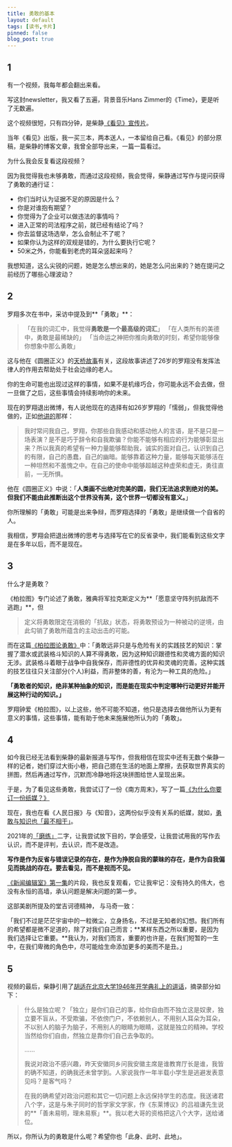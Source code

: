 ```yaml
---
title: 勇敢的基本
layout: default
tags: [读书,卡片]
pinned: false
blog_post: true
---
```



## 1
有一个视频，我每年都会翻出来看。

写这封newsletter，我又看了五遍，背景音乐Hans Zimmer的《Time》，更是听了无数遍。

这个视频很短，只有四分钟，是柴静[《看见》宣传片](https://open.163.com/newview/movie/free?pid=ZFJGM6BIK&mid=QFJH182PV)。

当年《看见》出版，我一买三本，两本送人，一本留给自己看。《看见》的部分原稿，是柴静的博客文章，我曾全部导出来，一篇一篇看过。

为什么我会反复看这段视频？

因为我觉得我也未够勇敢，而通过这段视频，我会觉得，柴静通过写作与提问获得了勇敢的通行证：

- 你们当时认为证据不足的原因是什么？
- 你是对谁抱有期望？
- 你觉得为了企业可以做违法的事情吗？
- 进入正常的司法程序之前，就已经有结论了吗？
- 你去监督这场选举，怎么会制止不了呢？
- 如果你认为这样的双规是错的，为什么要执行它呢？
- 50米之外，你能看到老虎的耳朵竖起来吗？

我想知道，这么尖锐的问题，她是怎么想出来的，她是怎么问出来的？她在提问之前经历了哪些心理波动？
## 2

罗翔多次在书中，采访中提及到**「勇敢」**：

> 「在我的词汇中，我觉得**勇敢是一个最高级的词汇**」
> 「在人类所有的美德中，勇敢是最稀缺的」
> 「当命运之神把你推向勇敢的时刻，希望你能够像你想象中那么勇敢」


这与他在《圆圈正义》的[天桥故事](http://www.zhushiyao.com/?p=72132)有关，这段故事讲述了26岁的罗翔没有发挥法律人的作用去帮助处于社会边缘的老人。

你的生命可能也出现过这样的事情，如果不是机缘巧合，你可能永远不会去做，但一旦做了之后，这些事情会持续影响你的未来。

现在的罗翔退出微博，有人说他现在的选择有如26岁罗翔的「懦弱」，但我觉得他做的，正如[他讲的](https://www.bilibili.com/read/cv9555847)那样：

> 我时常问我自己，罗翔，你那些自我感动和感动他人的言语，是不是只是一场表演？是不是巧于辞令和自我欺骗？你能不能够有相应的行为能够彰显出来？所以我真的希望有一种力量能够帮助我，诚实的面对自己，认识到自己的有限，自己的愚蠢，自己的幽暗。能够靠着这种力量，能够每天能够活在一种坦然和不羞愧之中。在自己的使命中能够超越这种虚荣和虚无，勇往直前，一无所惧。

 
他在《圆圈正义》中说：「**人类画不出绝对完美的圆，我们无法追求到绝对的美。但我们不能由此推断出这个世界没有美，这个世界一切都没有意义。**」

你所理解的「勇敢」可能是出来争辩，而罗翔选择的「勇敢」是继续做一个自省的人。

我相信，罗翔会把退出微博的思考与选择写在它的反省录中，我们能看到这些文字是在多年以后，而不是现在。

## 3

什么才是勇敢？

《柏拉图》专门论述了勇敢，雅典将军拉克斯定义为**「愿意坚守阵列抗敌而不逃跑」**，但

> 定义将勇敢限定在消极的「抗敌」状态，将勇敢预设为一种被动的逆境，由此勾销了勇敢所蕴含的主动出击的可能。


而在这篇[《柏拉图论勇敢》](http://www.cssn.cn/zhx/201606/t20160601_3043659.shtml)中：「勇敢远非只是与危险有关的实践技艺的知识：掌握了潜水或武装格斗知识的人算不得勇敢，因为这种知识跟德性和灵魂方面的知识无涉。武装格斗着眼于战争中自我保存，而非德性的优异和灵魂的完善。这种实践的技艺往往只关注部分(个人)利益，而非整体的善，有沦为一种工具的危险。」

**「勇敢者的知识，绝非某种抽象的知识，而是能在现实中判定哪种行动更好并能开展这种行动的知识。」**

罗翔钟爱《柏拉图》，以上这些，他不可能不知道，他只是选择去做他所认为更有意义的事情，这些事情，能有助于他未来施展他所认为的「勇敢」。

## 4

如今我已经无法看到柴静的最新报道与写作，但我相信在现实中还有无数个柴静一样的记者，她们穿过大街小巷，把自己摁在生活的地面上摩擦，去获取世界真实的拼图，然后再通过写作，沉默而冷静地将这块拼图给世人呈现出来。

于是，为了看见这些勇敢，我尝试订了一份《南方周末》，写了一篇[《为什么你要订一份纸媒？》](http://newsletter.hardwaylab.com/issues/issue-684335)

现在，我也在看《人民日报》与《知音》，这两份似乎没有关系的纸媒，就如，[勇敢与知识也「最不相干」](http://www.cssn.cn/zhx/201606/t20160601_3043659_2.shtml)。

2021年的[「磨练」](https://www.yuque.com/hardwaylab/book/kgxn5k)二字，让我尝试放下目的，学会感受，让我尝试用我的写作去认识，而不是评判，去认识，而不是改造。

**写作是作为反省与错误记录的存在，是作为挣脱自我的蒙昧的存在，是作为自我偏见而挑战的存在。要去看见，而不是视而不见。**

[《新闻编辑室》第一集](https://www.bilibili.com/video/BV1354y1d76z/)的片段，我也反复观看，它让我牢记：没有持久的伟大，也没有永恒的高墙，承认问题是解决问题的第一步。

这部美剧所提及的堂吉诃德精神， 与马奇一致：

「我们不过是茫茫宇宙中的一粒微尘，立身扬名，不过是无知者的幻想。我们所有的希望都是微不足道的，除了对我们自己而言；**某样东西之所以重要，是因为我们选择让它重要。**我认为，对我们而言，重要的也许是，在我们短暂的一生中，在我们卑微的角色中，尽可能给生命添加更多的美而不是丑。」

## 5

视频的最后，柴静引用了[胡适在北京大学1946年开学典礼上的讲话](https://www.aisixiang.com/data/86830.html)，摘录部分如下：

> 什么是独立呢？「独立」是你们自己的事，给你自由而不独立这是奴隶，独立要不盲从，不受欺骗，不依傍门户，不依赖别人，不用别人耳朵为耳朵，不以别人的脑子为脑子，不用别人的眼睛为眼睛，这就是独立的精神。学校当然给你们自由，然独立是靠你们自己去争取的。
> 
> ……
> 
> 我说对政治不感兴趣，昨天安徽同乡问我安徽主席是谁教育厅长是谁，我皆的确不知道，的确我还未曾学到。人家说我作一年半载小学生是逃避发表意见吗？是客气吗？
> 
> 在我的确希望对政治问题和其它一切问题上永远保持学生的态度。我送诸君八个字，这是与朱子同时的哲学家文学家，作《东莱博议》的吕祖谦先生说的**「善未易明，理未易察」**。我以老大哥的资格把这八个大字，送给诸位。


所以，你所认为的勇敢是什么呢？希望你也「此身、此时、此地」。